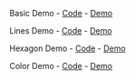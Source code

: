 Basic Demo - [Code](BasicDemo) - [Demo](https://infectedwafle.github.io/CIS367_HW2/BasicDemo/index.html)

Lines Demo - [Code](LinesDemo) - [Demo](https://infectedwafle.github.io/CIS367_HW2/LinesDemo/index.html)

Hexagon Demo - [Code](HexagonDemo) - [Demo](https://infectedwafle.github.io/CIS367_HW2/HexagonDemo/index.html)

Color Demo - [Code](ColorDemo) - [Demo](https://infectedwafle.github.io/CIS367_HW2/ColorDemo/index.html)   
